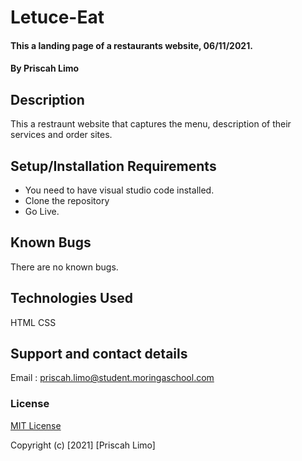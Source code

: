 # Letuce-Eat
#### This a landing page of a restaurants website, 06/11/2021.
#### By **Priscah Limo**
## Description
This a restraunt website that captures the menu, description of their services and order sites.
## Setup/Installation Requirements
* You need to have visual studio code installed.
* Clone the repository
* Go Live.

## Known Bugs
There are no known bugs.
## Technologies Used
HTML CSS
## Support and contact details
Email : priscah.limo@student.moringaschool.com
### License
[MIT License]("./LICENSE")

Copyright (c) [2021] [Priscah Limo]




